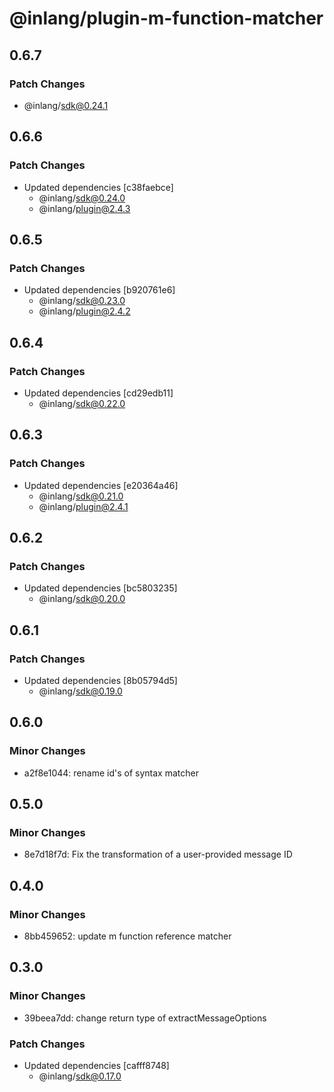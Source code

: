 # @inlang/plugin-m-function-matcher

## 0.6.7

### Patch Changes

- @inlang/sdk@0.24.1

## 0.6.6

### Patch Changes

- Updated dependencies [c38faebce]
  - @inlang/sdk@0.24.0
  - @inlang/plugin@2.4.3

## 0.6.5

### Patch Changes

- Updated dependencies [b920761e6]
  - @inlang/sdk@0.23.0
  - @inlang/plugin@2.4.2

## 0.6.4

### Patch Changes

- Updated dependencies [cd29edb11]
  - @inlang/sdk@0.22.0

## 0.6.3

### Patch Changes

- Updated dependencies [e20364a46]
  - @inlang/sdk@0.21.0
  - @inlang/plugin@2.4.1

## 0.6.2

### Patch Changes

- Updated dependencies [bc5803235]
  - @inlang/sdk@0.20.0

## 0.6.1

### Patch Changes

- Updated dependencies [8b05794d5]
  - @inlang/sdk@0.19.0

## 0.6.0

### Minor Changes

- a2f8e1044: rename id's of syntax matcher

## 0.5.0

### Minor Changes

- 8e7d18f7d: Fix the transformation of a user-provided message ID

## 0.4.0

### Minor Changes

- 8bb459652: update m function reference matcher

## 0.3.0

### Minor Changes

- 39beea7dd: change return type of extractMessageOptions

### Patch Changes

- Updated dependencies [cafff8748]
  - @inlang/sdk@0.17.0
